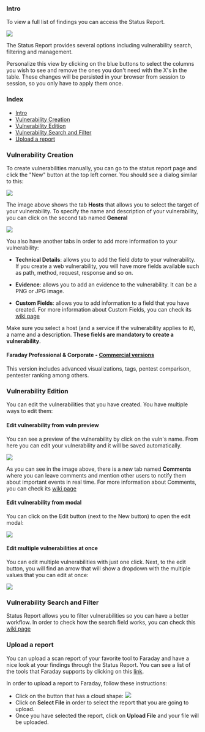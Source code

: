 <a name="intro"></a>
### Intro
To view a full list of findings you can access the Status Report.

![](https://raw.githubusercontent.com/wiki/infobyte/faraday/images/status_report/status_report.png)

The Status Report provides several options including vulnerability search, filtering and management.

Personalize this view by clicking on the blue buttons to select the columns you wish to see and remove the ones you don't need with the X's in the table. These changes will be persisted in your browser from session to session, so you only have to apply them once.

<a name="index"></a>
### Index
* [Intro](#intro)
* [Vulnerability Creation](#vuln-creation)
* [Vulnerability Edition](#vuln-edition)
* [Vulnerability Search and Filter](#search-and-filter)
* [Upload a report](#upload-a-report)

<a name="vuln-creation"></a>
### Vulnerability Creation
To create vulnerabilities manually, you can go to the status report page and click the "New" button at the top left corner. You should see a dialog similar to this:

![](https://raw.githubusercontent.com/wiki/infobyte/faraday/images/status_report/new_vuln.png)

The image above shows the tab **Hosts** that allows you to select the target of your vulnerability. To specify the name and description of your vulnerability, you can click on the second tab named **General**

![](https://raw.githubusercontent.com/wiki/infobyte/faraday/images/status_report/new_vuln_general.png)

You also have another tabs in order to add more information to your vulnerability:

* **Technical Details**: allows you to add the field _data_ to your vulnerability. If you create a web vulnerability, you will have more fields available such as path, method, request, response and so on.

* **Evidence**: allows you to add an evidence to the vulnerability. It can be a PNG or JPG image.

* **Custom Fields**: allows you to add information to a field that you have created. For more information about Custom Fields, you can check its [wiki page](https://github.com/infobyte/faraday/wiki/Custom-Fields)

Make sure you select a host (and a service if the vulnerability applies to it), a name and a description. **These fields are mandatory to create a vulnerability**.

#### Faraday Professional & Corporate - [Commercial versions](https://www.faradaysec.com/?utm_source=github#download)

This version includes advanced visualizations, tags, pentest comparison, pentester ranking among others.

<a name="vuln-edition"></a>
### Vulnerability Edition
You can edit the vulnerabilities that you have created. You have multiple ways to edit them:

#### Edit vulnerability from vuln preview
You can see a preview of the vulnerability by click on the vuln's name. From here you can edit your vulnerability and it will be saved automatically.

![](https://raw.githubusercontent.com/wiki/infobyte/faraday/images/status_report/vuln_preview.png)

As you can see in the image above, there is a new tab named **Comments** where you can leave comments and mention other users to notify them about important events in real time. For more information about Comments, you can check its [wiki page](https://github.com/infobyte/faraday/wiki/Comments)

#### Edit vulnerability from modal
You can click on the Edit button (next to the New button) to open the edit modal:

![](https://raw.githubusercontent.com/wiki/infobyte/faraday/images/status_report/edit_vuln.png)

#### Edit multiple vulnerabilities at once
You can edit multiple vulnerabilities with just one click. Next, to the edit button, you will find an arrow that will show a dropdown with the multiple values that you can edit at once:

![](https://raw.githubusercontent.com/wiki/infobyte/faraday/images/status_report/edit_multiple_vulns.png)

<a name="search-and-filter"></a>
### Vulnerability Search and Filter
Status Report allows you to filter vulnerabilities so you can have a better workflow. In order to check how the search field works, you can check this [wiki page](https://github.com/infobyte/faraday/wiki/Search-and-Filter)

<a name="upload-a-report"></a>
### Upload a report
You can upload a scan report of your favorite tool to Faraday and have a nice look at your findings through the Status Report. You can see a list of the tools that Faraday supports by clicking on this [link](https://github.com/infobyte/faraday/wiki/Plugin-List#list).

In order to upload a report to Faraday, follow these instructions:

* Click on the button that has a cloud shape:  ![](https://raw.github.com/wiki/infobyte/faraday/images/status_report/upload_report.png)
* Click on **Select File** in order to select the report that you are going to upload.
* Once you have selected the report, click on **Upload File** and your file will be uploaded.